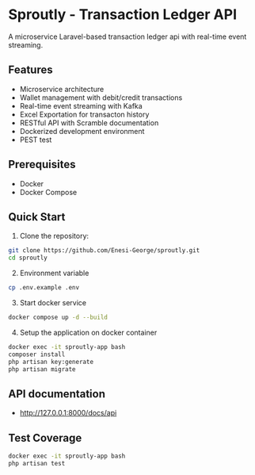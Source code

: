 # Sproutly - Transaction Ledger API

A microservice Laravel-based transaction ledger api with real-time event streaming.

## Features
-   Microservice architecture
-   Wallet management with debit/credit transactions
-   Real-time event streaming with Kafka
-   Excel Exportation for transacton history
-   RESTful API with Scramble documentation
-   Dockerized development environment
-   PEST test 

## Prerequisites

-   Docker
-   Docker Compose

## Quick Start

1. Clone the repository:

```bash
git clone https://github.com/Enesi-George/sproutly.git
cd sproutly
```

2. Environment variable

```bash
cp .env.example .env
```

3. Start docker service

```bash
docker compose up -d --build
```

4. Setup the application on docker container

```bash
docker exec -it sproutly-app bash
composer install
php artisan key:generate
php artisan migrate
```

## API documentation

-   http://127.0.0.1:8000/docs/api

## Test Coverage

```bash
docker exec -it sproutly-app bash
php artisan test
```

